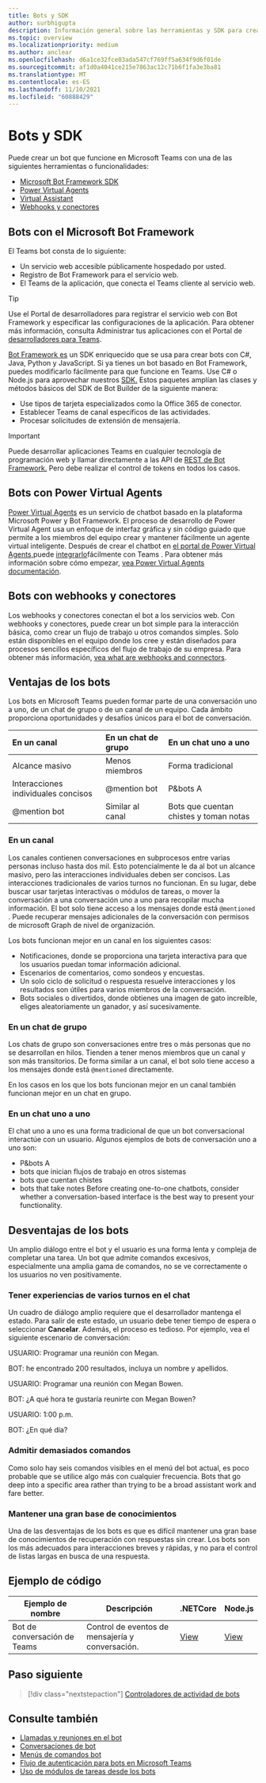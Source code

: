 ```yaml
---
title: Bots y SDK
author: surbhigupta
description: Información general sobre las herramientas y SDK para crear Microsoft Teams bots.
ms.topic: overview
ms.localizationpriority: medium
ms.author: anclear
ms.openlocfilehash: d6a1ce32fce03ada547cf769ff5a634f9d6f01de
ms.sourcegitcommit: af1d0a4041ce215e7863ac12c71b6f1fa3e3ba81
ms.translationtype: MT
ms.contentlocale: es-ES
ms.lasthandoff: 11/10/2021
ms.locfileid: "60888429"
---
```

# <a name="bots-and-sdks"></a>Bots y SDK

Puede crear un bot que funcione en Microsoft Teams con una de las siguientes herramientas o funcionalidades:

* [Microsoft Bot Framework SDK](#bots-with-the-microsoft-bot-framework)
* [Power Virtual Agents](#bots-with-power-virtual-agents)
* [Virtual Assistant](~/samples/virtual-assistant.md)
* [Webhooks y conectores](#bots-with-webhooks-and-connectors)

## <a name="bots-with-the-microsoft-bot-framework"></a>Bots con el Microsoft Bot Framework

El Teams bot consta de lo siguiente:

* Un servicio web accesible públicamente hospedado por usted.
* Registro de Bot Framework para el servicio web.
* El Teams de la aplicación, que conecta el Teams cliente al servicio web.

> [!TIP]
> Use el Portal de desarrolladores para registrar el servicio web con Bot Framework y especificar las configuraciones de la aplicación. Para obtener más información, consulta Administrar tus aplicaciones con el Portal de [desarrolladores para Teams](~/concepts/build-and-test/teams-developer-portal.md).

[Bot Framework es](https://dev.botframework.com/) un SDK enriquecido que se usa para crear bots con C#, Java, Python y JavaScript. Si ya tienes un bot basado en Bot Framework, puedes modificarlo fácilmente para que funcione en Teams. Use C# o Node.js para aprovechar nuestros [SDK.](/microsoftteams/platform/#pivot=sdk-tools) Estos paquetes amplían las clases y métodos básicos del SDK de Bot Builder de la siguiente manera:

* Use tipos de tarjeta especializados como la Office 365 de conector.
* Establecer Teams de canal específicos de las actividades.
* Procesar solicitudes de extensión de mensajería.

> [!IMPORTANT]
> Puede desarrollar aplicaciones Teams en cualquier tecnología de programación web y llamar directamente a las API de [REST de Bot Framework.](/bot-framework/rest-api/bot-framework-rest-overview) Pero debe realizar el control de tokens en todos los casos.

## <a name="bots-with-power-virtual-agents"></a>Bots con Power Virtual Agents

[Power Virtual Agents](/power-virtual-agents/fundamentals-what-is-power-virtual-agents) es un servicio de chatbot basado en la plataforma Microsoft Power y Bot Framework. El proceso de desarrollo de Power Virtual Agent usa un enfoque de interfaz gráfica y sin código guiado que permite a los miembros del equipo crear y mantener fácilmente un agente virtual inteligente. Después de crear el chatbot en [el portal de Power Virtual Agents,](https://powervirtualagents.microsoft.com)puede [integrarlo](how-to/add-power-virtual-agents-bot-to-teams.md)fácilmente con Teams . Para obtener más información sobre cómo empezar, [vea Power Virtual Agents documentación](/power-virtual-agents).

## <a name="bots-with-webhooks-and-connectors"></a>Bots con webhooks y conectores

Los webhooks y conectores conectan el bot a los servicios web. Con webhooks y conectores, puede crear un bot simple para la interacción básica, como crear un flujo de trabajo u otros comandos simples. Solo están disponibles en el equipo donde los cree y están diseñados para procesos sencillos específicos del flujo de trabajo de su empresa. Para obtener más información, [vea what are webhooks and connectors](~/webhooks-and-connectors/what-are-webhooks-and-connectors.md).

## <a name="advantages-of-bots"></a>Ventajas de los bots

Los bots en Microsoft Teams pueden formar parte de una conversación uno a uno, de un chat de grupo o de un canal de un equipo. Cada ámbito proporciona oportunidades y desafíos únicos para el bot de conversación.

| En un canal | En un chat de grupo | En un chat uno a uno |
| :-- | :-- | :-- |
| Alcance masivo | Menos miembros | Forma tradicional |
| Interacciones individuales concisos | @mention bot  | P&bots A |
| @mention bot | Similar al canal | Bots que cuentan chistes y toman notas |

### <a name="in-a-channel"></a>En un canal

Los canales contienen conversaciones en subprocesos entre varias personas incluso hasta dos mil. Esto potencialmente le da al bot un alcance masivo, pero las interacciones individuales deben ser concisos. Las interacciones tradicionales de varios turnos no funcionan. En su lugar, debe buscar usar tarjetas interactivas o módulos de tareas, o mover la conversación a una conversación uno a uno para recopilar mucha información. El bot solo tiene acceso a los mensajes donde está `@mentioned` . Puede recuperar mensajes adicionales de la conversación con permisos de microsoft Graph de nivel de organización.

Los bots funcionan mejor en un canal en los siguientes casos:

* Notificaciones, donde se proporciona una tarjeta interactiva para que los usuarios puedan tomar información adicional.
* Escenarios de comentarios, como sondeos y encuestas.
* Un solo ciclo de solicitud o respuesta resuelve interacciones y los resultados son útiles para varios miembros de la conversación.
* Bots sociales o divertidos, donde obtienes una imagen de gato increíble, eliges aleatoriamente un ganador, y así sucesivamente.

### <a name="in-a-group-chat"></a>En un chat de grupo

Los chats de grupo son conversaciones entre tres o más personas que no se desarrollan en hilos. Tienden a tener menos miembros que un canal y son más transitorios. De forma similar a un canal, el bot solo tiene acceso a los mensajes donde está `@mentioned` directamente.

En los casos en los que los bots funcionan mejor en un canal también funcionan mejor en un chat en grupo.

### <a name="in-a-one-to-one-chat"></a>En un chat uno a uno

El chat uno a uno es una forma tradicional de que un bot conversacional interactúe con un usuario. Algunos ejemplos de bots de conversación uno a uno son:
* P&bots A
* bots que inician flujos de trabajo en otros sistemas 
* bots que cuentan chistes
* bots that take notes Before creating one-to-one chatbots, consider whether a conversation-based interface is the best way to present your functionality.

## <a name="disadvantages-of-bots"></a>Desventajas de los bots

Un amplio diálogo entre el bot y el usuario es una forma lenta y compleja de completar una tarea. Un bot que admite comandos excesivos, especialmente una amplia gama de comandos, no se ve correctamente o los usuarios no ven positivamente.

### <a name="have-multi-turn-experiences-in-chat"></a>Tener experiencias de varios turnos en el chat

Un cuadro de diálogo amplio requiere que el desarrollador mantenga el estado. Para salir de este estado, un usuario debe tener tiempo de espera o seleccionar **Cancelar**. Además, el proceso es tedioso. Por ejemplo, vea el siguiente escenario de conversación:

USUARIO: Programar una reunión con Megan.

BOT: he encontrado 200 resultados, incluya un nombre y apellidos.

USUARIO: Programar una reunión con Megan Bowen.

BOT: ¿A qué hora te gustaría reunirte con Megan Bowen?

USUARIO: 1:00 p.m.

BOT: ¿En qué día?

### <a name="support-too-many-commands"></a>Admitir demasiados comandos

Como solo hay seis comandos visibles en el menú del bot actual, es poco probable que se utilice algo más con cualquier frecuencia. Bots that go deep into a specific area rather than trying to be a broad assistant work and fare better.

### <a name="maintain-a-large-knowledge-base"></a>Mantener una gran base de conocimientos

Una de las desventajas de los bots es que es difícil mantener una gran base de conocimientos de recuperación con respuestas sin crear. Los bots son los más adecuados para interacciones breves y rápidas, y no para el control de listas largas en busca de una respuesta.

## <a name="code-sample"></a>Ejemplo de código

|Ejemplo de nombre | Descripción | .NETCore | Node.js |
|----------------|-----------------|--------------|----------------|
| Bot de conversación de Teams | Control de eventos de mensajería y conversación. |[View](https://github.com/microsoft/BotBuilder-Samples/tree/master/samples/csharp_dotnetcore/57.teams-conversation-bot)|[View](https://github.com/microsoft/BotBuilder-Samples/tree/master/samples/javascript_nodejs/57.teams-conversation-bot)|

## <a name="next-step"></a>Paso siguiente

> [!div class="nextstepaction"]
> [Controladores de actividad de bots](~/bots/bot-basics.md)

## <a name="see-also"></a>Consulte también

* [Llamadas y reuniones en el bot](~/bots/calls-and-meetings/calls-meetings-bots-overview.md)
* [Conversaciones de bot](~/bots/how-to/conversations/conversation-basics.md)
* [Menús de comandos bot](~/bots/how-to/create-a-bot-commands-menu.md)
* [Flujo de autenticación para bots en Microsoft Teams](~/bots/how-to/authentication/auth-flow-bot.md)
* [Uso de módulos de tareas desde los bots](~/task-modules-and-cards/task-modules/task-modules-bots.md)
